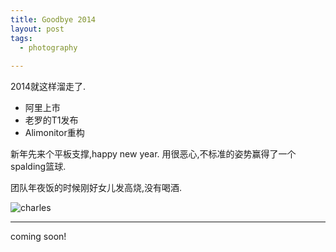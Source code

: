 ```yaml
---
title: Goodbye 2014
layout: post
tags:
  - photography
  
---
```

2014就这样溜走了.

- 阿里上市
- 老罗的T1发布
- Alimonitor重构


新年先来个平板支撑,happy new year.
用很恶心,不标准的姿势赢得了一个spalding篮球.

团队年夜饭的时候刚好女儿发高烧,没有喝酒.


![charles](http://7vii66.com1.z0.glb.clouddn.com/2.jpg)

---

coming soon!